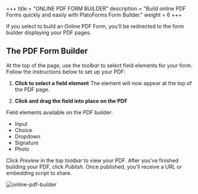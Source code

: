 +++
title = "ONLINE PDF FORM BUILDER"
description = "Build online PDF Forms quickly and easily with PlatoForms Form Builder."
weight = 6
+++

If you select to build an Online PDF Form, you'll be redirected to the form builder displaying your PDF pages.

## The PDF Form Builder

At the top of the page, use the *toolbar* to select field elements for your form. Follow the instructions below to set up your PDF:

1. **Click to select a field element**
  The element will now appear at the top of the PDF page.

2. **Click and drag the field into place on the PDF**

Field elements available on the PDF builder:

- Input
- Choice
- Dropdown
- Signature
- Photo

Click *Preview* in the top *toolbar* to view your PDF. After you've finished building your PDF, click *Publish*. Once published, you'll receive a URL or embedding script to share.



![online-pdf-builder](/images/online-pdf-builder.png)







